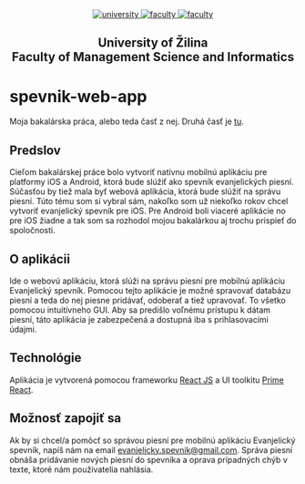 <div align="center">
	<a href="https://www.uniza.sk/index.php/en/" target="_blank">
		<img src="https://img.shields.io/badge/university-University%20of%20Žilina-2B3A65.svg" alt="university">
	</a>
	<a href="https://www.fri.uniza.sk/en/" target="_blank">
		<img src="https://img.shields.io/badge/faculty-Faculty%20of%20Management%20Science%20and%20Informatics-FECE50.svg" alt="faculty">
	</a>
  <a href="https://vzdelavanie.uniza.sk/vzdelavanie/plany.php" target="_blank">
		<img src="https://img.shields.io/badge/program-Informatics-00a9e0.svg" alt="faculty">
	</a>
</div>

<h2 align="center">
	University of Žilina<br>Faculty of Management Science and Informatics
</h2>

# spevnik-web-app
Moja bakalárska práca, alebo teda časť z nej. Druhá časť je [tu](https://github.com/flpmko/spevnik-mobile-app).
## Predslov
Cieľom bakalárskej práce bolo vytvoriť natívnu mobilnú aplikáciu pre platformy iOS a Android, ktorá bude slúžiť ako spevník evanjelických piesní. Súčasťou by tiež mala byť webová aplikácia, ktorá bude slúžiť na správu piesní. Túto tému som si vybral sám, nakoľko som už niekoľko rokov chcel vytvoriť evanjelický spevník pre iOS. Pre Android boli viaceré aplikácie no pre iOS žiadne a tak som sa rozhodol mojou bakalárkou aj trochu prispieť do spoločnosti.
## O aplikácii
Ide o webovú aplikáciu, ktorá slúži na správu piesní pre mobilnú aplikáciu Evanjelický spevník. Pomocou tejto aplikácie je možné spravovať databázu piesní a teda do nej piesne pridávať, odoberať a tiež upravovať. To všetko pomocou intuitívneho GUI. Aby sa predišlo voľnému prístupu k dátam piesní, táto aplikácia je zabezpečená a dostupná iba s prihlasovacími údajmi.
## Technológie
Aplikácia je vytvorená pomocou frameworku [React JS](https://reactjs.org/) a UI toolkitu [Prime React](https://www.primefaces.org/primereact/).
## Možnosť zapojiť sa
Ak by si chcel/a pomôcť so správou piesní pre mobilnú aplikáciu Evanjelický spevník, napíš nám na email [evanjelicky.spevnik@gmail.com](mailto:evanjelicky.spevnik@gmail.com). Správa piesní obnáša pridávanie nových piesní do spevníka a oprava prípadných chýb v texte, ktoré nám používatelia nahlásia.

